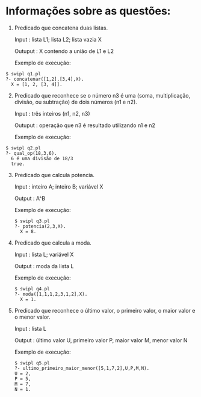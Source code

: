 # Informações sobre as questões:

1. Predicado que concatena duas listas.

    Input : lista L1; lista L2; lista vazia X
    
    Outuput : X contendo a união de L1 e L2
  
    Exemplo de execução:
  
  ```
  $ swipl q1.pl
  ?- concatenar([1,2],[3,4],X).
    X = [1, 2, [3, 4]].  
  ```

2. Predicado que reconhece se o número n3 é uma (soma, multiplicação, divisão, ou subtração) de dois números (n1 e n2).

    Input : três inteiros (n1, n2, n3)
    
    Outuput : operação que n3 é resultado utilizando n1 e n2

    Exemplo de execução:
  
  ```
  $ swipl q2.pl
  ?- qual_op(18,3,6).
    6 é uma divisão de 18/3
    true.
  ```


3. Predicado que calcula potencia.

    Input : inteiro A; inteiro B; variável X
    
    Output : A^B
    
    Exemplo de execução:
    
    ```
    $ swipl q3.pl
    ?- potencia(2,3,X).
      X = 8.
    ```
    
    
4. Predicado que calcula a moda.

    Input : lista L; variável X
    
    Output : moda da lista L
    
    Exemplo de execução:
    
    ```
    $ swipl q4.pl
    ?- moda([1,1,1,2,3,1,2],X).
      X = 1.
    ```

5. Predicado que reconhece o último valor, o primeiro valor, o maior valor e o menor valor.

   Input : lista L
    
   Output : último valor U, primeiro valor P, maior valor M, menor valor N

   Exemplo de execução:
   
    ```
    $ swipl q5.pl
    ?- ultimo_primeiro_maior_menor([5,1,7,2],U,P,M,N).
    U = 2,
    P = 5,
    M = 7,
    N = 1.
    ```
